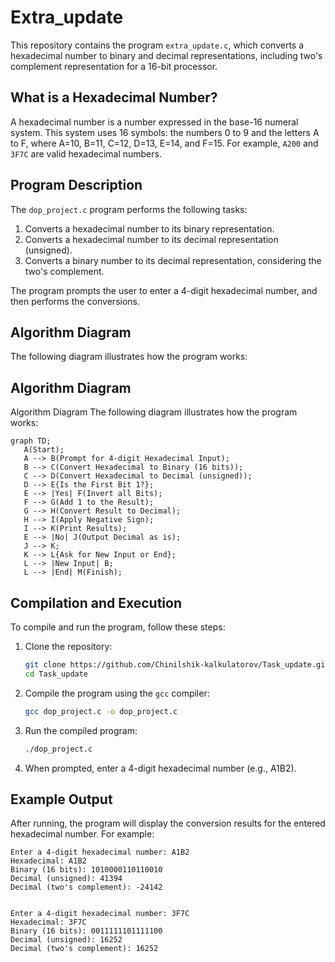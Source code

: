 # Extra_update

This repository contains the program `extra_update.c`, which converts a hexadecimal number to binary and decimal representations, including two's complement representation for a 16-bit processor.

## What is a Hexadecimal Number?

A hexadecimal number is a number expressed in the base-16 numeral system. This system uses 16 symbols: the numbers 0 to 9 and the letters A to F, where A=10, B=11, C=12, D=13, E=14, and F=15. For example, `A200` and `3F7C` are valid hexadecimal numbers.

## Program Description

The `dop_project.c` program performs the following tasks:

1. Converts a hexadecimal number to its binary representation.
2. Converts a hexadecimal number to its decimal representation (unsigned).
3. Converts a binary number to its decimal representation, considering the two's complement.

The program prompts the user to enter a 4-digit hexadecimal number, and then performs the conversions.

## Algorithm Diagram

The following diagram illustrates how the program works:

## Algorithm Diagram

Algorithm Diagram
The following diagram illustrates how the program works:
```mermaid
graph TD;
   A(Start);
   A --> B(Prompt for 4-digit Hexadecimal Input);
   B --> C(Convert Hexadecimal to Binary (16 bits));
   C --> D(Convert Hexadecimal to Decimal (unsigned));
   D --> E{Is the First Bit 1?};
   E --> |Yes| F(Invert all Bits);
   F --> G(Add 1 to the Result);
   G --> H(Convert Result to Decimal);
   H --> I(Apply Negative Sign);
   I --> K(Print Results);
   E --> |No| J(Output Decimal as is);
   J --> K;
   K --> L{Ask for New Input or End};
   L --> |New Input| B;
   L --> |End| M(Finish);
```

## Compilation and Execution

To compile and run the program, follow these steps:

1. Clone the repository:
    ```bash
    git clone https://github.com/Chinilshik-kalkulatorov/Task_update.git
    cd Task_update
    ```

2. Compile the program using the `gcc` compiler:
    ```bash
    gcc dop_project.c -o dop_project.c
    ```

3. Run the compiled program:
    ```bash
    ./dop_project.c
    ```

4. When prompted, enter a 4-digit hexadecimal number (e.g., A1B2).

## Example Output

After running, the program will display the conversion results for the entered hexadecimal number. For example:

```plaintext
Enter a 4-digit hexadecimal number: A1B2
Hexadecimal: A1B2
Binary (16 bits): 1010000110110010
Decimal (unsigned): 41394
Decimal (two's complement): -24142
```
```plaintext

Enter a 4-digit hexadecimal number: 3F7C
Hexadecimal: 3F7C
Binary (16 bits): 0011111101111100
Decimal (unsigned): 16252
Decimal (two's complement): 16252
